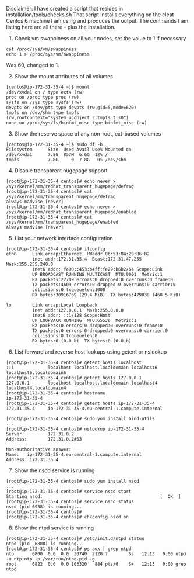 Disclaimer:
I have created a script that resides in installation/tools/checks.sh
That script installs everything on the cleat Centos 6 machine I am using and produces the output. The commands I am listing here are all there - plus the installation.

1. Check vm.swappiness on all your nodes, set the value to 1 if necessary
```
cat /proc/sys/vm/swappiness
echo 1 > /proc/sys/vm/swappiness
```
Was 60, changed to 1.

2. Show the mount attributes of all volumes
```
[centos@ip-172-31-35-4 ~]$ mount
/dev/xvda1 on / type ext4 (rw)
proc on /proc type proc (rw)
sysfs on /sys type sysfs (rw)
devpts on /dev/pts type devpts (rw,gid=5,mode=620)
tmpfs on /dev/shm type tmpfs (rw,rootcontext="system_u:object_r:tmpfs_t:s0")
none on /proc/sys/fs/binfmt_misc type binfmt_misc (rw)
```
3. Show the reserve space of any non-root, ext-based volumes
```
[centos@ip-172-31-35-4 ~]$ sudo df -h
Filesystem      Size  Used Avail Use% Mounted on
/dev/xvda1      7.8G  857M  6.6G  12% /
tmpfs           7.8G     0  7.8G   0% /dev/shm
```
4. Disable transparent hugepage support
```
[root@ip-172-31-35-4 centos]# echo never > /sys/kernel/mm/redhat_transparent_hugepage/defrag
[root@ip-172-31-35-4 centos]# cat /sys/kernel/mm/transparent_hugepage/defrag
always madvise [never]
[root@ip-172-31-35-4 centos]# echo never > /sys/kernel/mm/redhat_transparent_hugepage/enabled
[root@ip-172-31-35-4 centos]# cat /sys/kernel/mm/transparent_hugepage/enabled
always madvise [never]
```
5. List your network interface configuration
```
[root@ip-172-31-35-4 centos]# ifconfig
eth0      Link encap:Ethernet  HWaddr 06:53:B4:29:B6:B2
          inet addr:172.31.35.4  Bcast:172.31.47.255  Mask:255.255.240.0
          inet6 addr: fe80::453:b4ff:fe29:b6b2/64 Scope:Link
          UP BROADCAST RUNNING MULTICAST  MTU:9001  Metric:1
          RX packets:22709 errors:0 dropped:0 overruns:0 frame:0
          TX packets:4609 errors:0 dropped:0 overruns:0 carrier:0
          collisions:0 txqueuelen:1000
          RX bytes:30916769 (29.4 MiB)  TX bytes:479838 (468.5 KiB)

lo        Link encap:Local Loopback
          inet addr:127.0.0.1  Mask:255.0.0.0
          inet6 addr: ::1/128 Scope:Host
          UP LOOPBACK RUNNING  MTU:65536  Metric:1
          RX packets:0 errors:0 dropped:0 overruns:0 frame:0
          TX packets:0 errors:0 dropped:0 overruns:0 carrier:0
          collisions:0 txqueuelen:0
          RX bytes:0 (0.0 b)  TX bytes:0 (0.0 b)
```
6. List forward and reverse host lookups using getent or nslookup
```
[root@ip-172-31-35-4 centos]# getent hosts localhost
::1             localhost localhost.localdomain localhost6 localhost6.localdomain6
[root@ip-172-31-35-4 centos]# getent hosts 127.0.0.1
127.0.0.1       localhost localhost.localdomain localhost4 localhost4.localdomain4
[root@ip-172-31-35-4 centos]# hostname
ip-172-31-35-4
[root@ip-172-31-35-4 centos]# getent hosts ip-172-31-35-4
172.31.35.4     ip-172-31-35-4.eu-central-1.compute.internal

[root@ip-172-31-35-4 centos]# sudo yum install bind-utils
...
[root@ip-172-31-35-4 centos]# nslookup ip-172-31-35-4
Server:         172.31.0.2
Address:        172.31.0.2#53

Non-authoritative answer:
Name:   ip-172-31-35-4.eu-central-1.compute.internal
Address: 172.31.35.4
```
7. Show the nscd service is running
```
[root@ip-172-31-35-4 centos]# sudo yum install nscd
...
[root@ip-172-31-35-4 centos]# service nscd start
Starting nscd:                                             [  OK  ]
[root@ip-172-31-35-4 centos]# service nscd status
nscd (pid 6938) is running...
[root@ip-172-31-35-4 centos]#
[root@ip-172-31-35-4 centos]# chkconfig nscd on
```
8. Show the ntpd service is running
```
[root@ip-172-31-35-4 centos]# /etc/init.d/ntpd status
ntpd (pid  6800) is running...
[root@ip-172-31-35-4 centos]# ps aux | grep ntpd
ntp       6800  0.0  0.0  30740  2120 ?        Ss   12:13   0:00 ntpd -u ntp:ntp -p /var/run/ntpd.pid -g
root      6822  0.0  0.0 103320   884 pts/0    S+   12:13   0:00 grep ntpd
```
